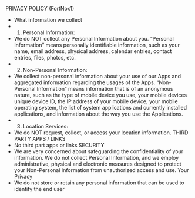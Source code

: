 PRIVACY POLICY (FortNox1)
- ​What information we collect
- 1. Personal Information:
- We do NOT collect any Personal Information about you. “Personal Information” means personally identifiable information, such as your name, email address, physical address, calendar entries, contact entries, files, photos, etc.
- 2. Non-Personal Information:
- We collect non-personal information about your use of our Apps and aggregated information regarding the usages of the Apps. “Non-Personal Information” means information that is of an anonymous nature, such as the type of mobile device you use, your mobile devices unique device ID, the IP address of your mobile device, your mobile operating system, the list of system applications and currently installed applications, and information about the way you use the Applications.
- 3. Location Services:
- We do NOT request, collect, or access your location information.
THIRD PARTY APPS / LINKS
- No third part apps or links
SECURITY
- We are very concerned about safeguarding the confidentiality of your information. We do not collect Personal Information, and we employ administrative, physical and electronic measures designed to protect your Non-Personal Information from unauthorized access and use.
Your Privacy
- We do not store or retain any personal information that can be used to identify the end user
